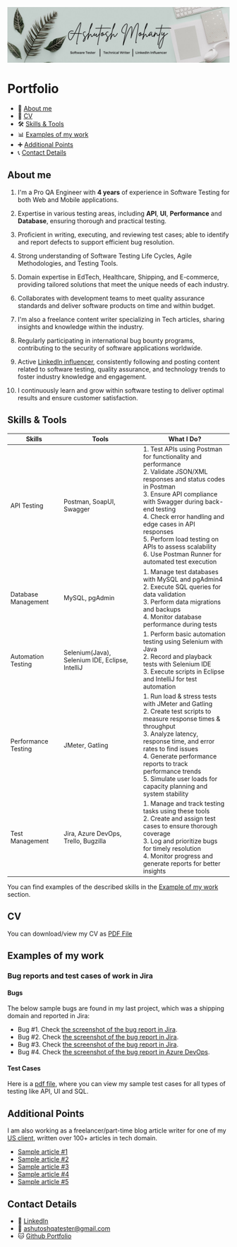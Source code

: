 ![1723309318762](1723309318762.jpg)
# Portfolio
- 👤 [About me](#about-me)
- 📄 [CV](#cv)
- 🛠️ [Skills & Tools](#skills-&-tools)
- 📊 [Examples of my work](#examples-of-my-work)
- ➕ [Additional Points](#additional-points)
- 📞 [Contact Details](#contact-details)
 
## About me
1. I'm a Pro QA Engineer with **4 years** of experience in Software Testing for both Web and Mobile applications.

2. Expertise in various testing areas, including **API**, **UI**, **Performance** and **Database**, ensuring thorough and practical testing.

3. Proficient in writing, executing, and reviewing test cases; able to identify and report defects to support efficient bug resolution.

4. Strong understanding of Software Testing Life Cycles, Agile Methodologies, and Testing Tools.

5. Domain expertise in EdTech, Healthcare, Shipping, and E-commerce, providing tailored solutions that meet the unique needs of each industry.

6. Collaborates with development teams to meet quality assurance standards and deliver software products on time and within budget.

7. I'm also a freelance content writer specializing in Tech articles, sharing insights and knowledge within the industry.

8. Regularly participating in international bug bounty programs, contributing to the security of software applications worldwide.

9. Active [LinkedIn influencer](https://www.linkedin.com/in/ashutosh-m-776905259/), consistently following and posting content related to software testing, quality assurance, and technology trends to foster industry knowledge and engagement.

10. I continuously learn and grow within software testing to deliver optimal results and ensure customer satisfaction.


## Skills & Tools
|   Skills    |   Tools   |                     What I Do?                     |
| ------------- | ------------------ | ------------------------------------------------------------------------------------------------------------------------------------------------------------------------------------------------------------------------------------------------------------------------------------------------------------------------------------- |
| API Testing  | Postman, SoapUI, Swagger | 1. Test APIs using Postman for functionality and performance <br> 2. Validate JSON/XML responses and status codes in Postman <br> 3. Ensure API compliance with Swagger during back-end testing <br> 4. Check error handling and edge cases in API responses <br> 5. Perform load testing on APIs to assess scalability <br> 6. Use Postman Runner for automated test execution |
| Database Management  | MySQL, pgAdmin  | 1. Manage test databases with MySQL and pgAdmin4 <br> 2. Execute SQL queries for data validation <br> 3. Perform data migrations and backups <br> 4. Monitor database performance during tests |
| Automation Testing | Selenium(Java), Selenium IDE, Eclipse, IntelliJ  | 1. Perform basic automation testing using Selenium with Java <br> 2. Record and playback tests with Selenium IDE <br> 3. Execute scripts in Eclipse and IntelliJ for test automation |
| Performance Testing  | JMeter, Gatling | 1. Run load & stress tests with JMeter and Gatling   <br>   2. Create test scripts to measure response times & throughput <br> 3. Analyze latency, response time, and error rates to find issues <br> 4. Generate performance reports to track performance trends <br> 5. Simulate user loads for capacity planning and system stability                                         |
| Test Management | Jira, Azure DevOps, Trello, Bugzilla  | 1. Manage and track testing tasks using these tools <br> 2. Create and assign test cases to ensure thorough coverage <br> 3. Log and prioritize bugs for timely resolution <br> 4. Monitor progress and generate reports for better insights |

You can find examples of the described skills in the [Example of my work](#examples-of-my-work) section.

## CV
You can download/view my CV as [PDF File](https://drive.google.com/file/d/1NBc3MRE4p3ghdxgm7DsKpSUhryHjjR6H/view?usp=drive_link)
    
## Examples of my work
### Bug reports and test cases of work in Jira
#### Bugs
The below sample bugs are found in my last project, which was a shipping domain and reported in Jira:
  * Bug #1. Check [the screenshot of the bug report in Jira](https://drive.google.com/file/d/1MF5nk3PN2rTo6es-ggwOkSqdpWVecqx4/view?usp=sharing).
  * Bug #2. Check [the screenshot of the bug report in Jira](https://drive.google.com/file/d/1cxSpuiq7fJdJ6vMsxDxBJ4zhgB_viHsC/view?usp=sharing).
  * Bug #3. Check [the screenshot of the bug report in Jira](https://drive.google.com/file/d/1Lzp0OVHE31IOOE_lTtLB_0HGdXvOS7ie/view?usp=sharing).
  * Bug #4. Check [the screenshot of the bug report in Azure DevOps](https://drive.google.com/file/d/1fk3bcbl1xE30lTPcUKn9MsKEGv1bPFjh/view?usp=sharing).
#### Test Cases
Here is a [pdf file](https://drive.google.com/file/d/1zvLkq5kLjTCiXM7apNjEXdVb1q9SAZMO/view?usp=drive_link), where you can view my sample test cases for all types of testing like API, UI and SQL.
## Additional Points
I am also working as a freelancer/part-time blog article writer for one of my [US client](https://automatenow.io/), written over 100+ articles in tech domain.
  * [Sample article #1](https://automatenow.io/what-is-automated-testing/)
  * [Sample article #2](https://automatenow.io/api-design-development-with-postman/)
  * [Sample article #3](https://automatenow.io/what-is-git/)
  * [Sample article #4](https://automatenow.io/session-not-created-exception-in-selenium-resolved/)
  * [Sample article #5](https://automatenow.io/gatling-performance-testing/)

## Contact Details
* 🔗 [LinkedIn](https://www.linkedin.com/in/ashutosh-m-776905259/)
* 📧 [ashutoshqatester@gmail.com](mailto:ashutoshmohantyod@gmail.com)
* 🐱 [Github Portfolio](https://github.com/qa-Ashut0sh/Portfolio#portfolio)

